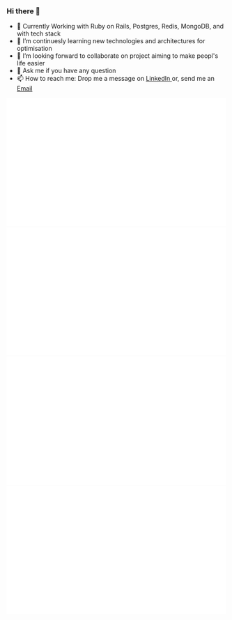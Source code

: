 ### Hi there 👋

- 🔭 Currently Working with Ruby on Rails, Postgres, Redis, MongoDB, and with tech stack
- 🌱 I’m continuesly learning new technologies and architectures for optimisation
- 👯 I’m looking forward to collaborate on project aiming to make peopl's life easier
- 💬 Ask me if you have any question
- 📫 How to reach me: Drop me a message on <a href="https://www.linkedin.com/in/ahteshamtariq/">
  LinkedIn
  </a> or, send me an <a href="mailto:ahtesham068@gmail.com"> Email </a>

![](https://raw.githubusercontent.com/ahteshamtariq/github-stats/master/generated/overview.svg#gh-dark-mode-only)
![](https://raw.githubusercontent.com/ahteshamtariq/github-stats/master/generated/overview.svg#gh-light-mode-only)
![](https://raw.githubusercontent.com/ahteshamtariq/github-stats/master/generated/languages.svg#gh-dark-mode-only)
![](https://raw.githubusercontent.com/ahteshamtariq/github-stats/master/generated/languages.svg#gh-light-mode-only)

<!--
**ahteshamtariq/ahteshamtariq** is a ✨ _special_ ✨ repository because its `README.md` (this file) appears on your GitHub profile.

Here are some ideas to get you started:

- 🔭 I’m currently working on ...
- 🌱 I’m currently learning ...
- 👯 I’m looking to collaborate on ...
- 🤔 I’m looking for help with ...
- 💬 Ask me about ...
- 📫 How to reach me: ...
- 😄 Pronouns: ...
- ⚡ Fun fact: ...
-->
